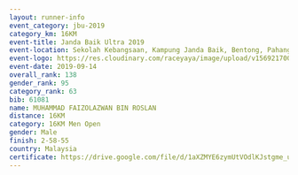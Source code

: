 ```yaml
---
layout: runner-info 
event_category: jbu-2019 
category_km: 16KM 
event-title: Janda Baik Ultra 2019  
event-location: Sekolah Kebangsaan, Kampung Janda Baik, Bentong, Pahang, Malaysia 
event-logo: https://res.cloudinary.com/raceyaya/image/upload/v1569217009/logo/janda-baik_vch1pc.jpg 
event-date: 2019-09-14 
overall_rank: 138
gender_rank: 95
category_rank: 63
bib: 61081
name: MUHAMMAD FAIZOLAZWAN BIN ROSLAN
distance: 16KM
category: 16KM Men Open
gender: Male
finish: 2-58-55
country: Malaysia
certificate: https://drive.google.com/file/d/1aXZMYE6zymUtVOdlKJstgme_ud9MtCJi/view?usp=sharing
---
```


